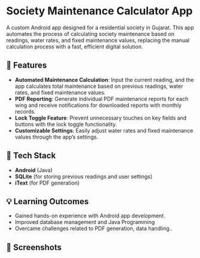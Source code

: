 # Society Maintenance Calculator App

A custom Android app designed for a residential society in Gujarat. This app automates the process of calculating society maintenance based on readings, water rates, and fixed maintenance values, replacing the manual calculation process with a fast, efficient digital solution.

## 📱 Features

- **Automated Maintenance Calculation**: Input the current reading, and the app calculates total maintenance based on previous readings, water rates, and fixed maintenance values.
- **PDF Reporting**: Generate individual PDF maintenance reports for each wing and receive notifications for downloaded reports with monthly records.
- **Lock Toggle Feature**: Prevent unnecessary touches on key fields and buttons with the lock toggle functionality.
- **Customizable Settings**: Easily adjust water rates and fixed maintenance values through the app’s settings.
  
## 🚀 Tech Stack

- **Android** (Java)
- **SQLite** (for storing previous readings and user settings)
- **iText** (for PDF generation)
  
## 💡 Learning Outcomes

- Gained hands-on experience with Android app development.
- Improved database management and Java Programming
- Overcame challenges related to PDF generation, data handling..

## 📸 Screenshots
